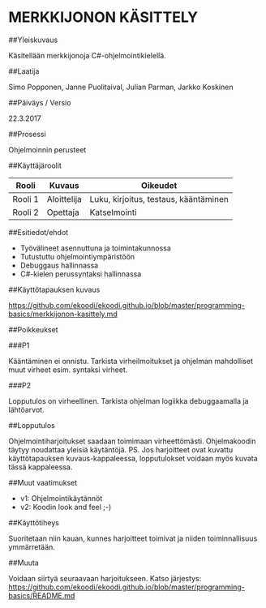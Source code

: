 # MERKKIJONON KÄSITTELY

##Yleiskuvaus 

Käsitellään merkkijonoja C#-ohjelmointikielellä.

##Laatija 

Simo Popponen, Janne Puolitaival, Julian Parman, Jarkko Koskinen

##Päiväys / Versio 

22.3.2017

##Prosessi 

Ohjelmoinnin perusteet

##Käyttäjäroolit 

<table>
  <thead>
  <tr>
     <th>Rooli</th>
     <th>Kuvaus</th>
     <th>Oikeudet</th>
  </tr>
  </thead>
  <tbody>
  <tr>
      <td>Rooli 1</td>
      <td>Aloittelija</td>
      <td>Luku, kirjoitus, testaus, kääntäminen</td>
  </tr>
  <tr>
      <td>Rooli 2</td>
      <td>Opettaja</td>
      <td>Katselmointi</td>
  </tr>
  </tbody>
</table>

##Esitiedot/ehdot 

* Työvälineet asennuttuna ja toimintakunnossa
* Tutustuttu ohjelmointiympäristöön
* Debuggaus hallinnassa
* C#-kielen perussyntaksi hallinnassa

##Käyttötapauksen kuvaus

https://github.com/ekoodi/ekoodi.github.io/blob/master/programming-basics/merkkijonon-kasittely.md

##Poikkeukset

###P1

Kääntäminen ei onnistu. 
Tarkista virheilmoitukset ja ohjelman mahdolliset muut virheet esim. syntaksi virheet.

###P2 

Lopputulos on virheellinen. Tarkista ohjelman logiikka debuggaamalla ja lähtöarvot.

##Lopputulos 

Ohjelmointiharjoitukset saadaan toimimaan virheettömästi. Ohjelmakoodin täytyy noudattaa yleisiä käytäntöjä.
PS. Jos harjoitteet ovat kuvattu käyttötapauksen kuvaus-kappaleessa, lopputulokset voidaan myös kuvata tässä kappaleessa.

##Muut vaatimukset

* v1: Ohjelmointikäytännöt
* v2: Koodin look and feel ;-)


##Käyttötiheys 

Suoritetaan niin kauan, kunnes harjoitteet toimivat ja niiden toiminnallisuus ymmärretään.

##Muuta 

Voidaan siirtyä seuraavaan harjoitukseen. Katso järjestys: https://github.com/ekoodi/ekoodi.github.io/blob/master/programming-basics/README.md
